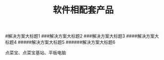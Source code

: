 ﻿---
layout: hardware
title: "软件相配套产品"
categories: [hardware]
---

#解决方案大标题1
###解决方案大标题2
###解决方案大标题3
####解决方案大标题4
#####解决方案大标题5
######解决方案大标题6

点菜宝、点菜宝基站、平板电脑